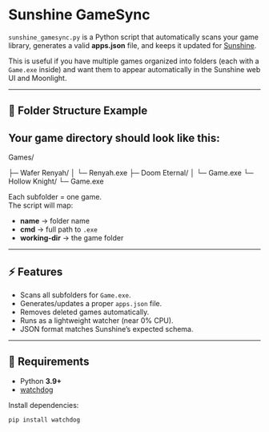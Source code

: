 # Sunshine GameSync

`sunshine_gamesync.py` is a Python script that automatically scans your game library, generates a valid **apps.json** file, and keeps it updated for [Sunshine](https://github.com/LizardByte/Sunshine).  

This is useful if you have multiple games organized into folders (each with a `Game.exe` inside) and want them to appear automatically in the Sunshine web UI and Moonlight.

---

## 📂 Folder Structure Example

Your game directory should look like this:
---
Games/

├─ Wafer Renyah/
│ └─ Renyah.exe
├─ Doom Eternal/
│ └─ Game.exe
└─ Hollow Knight/
└─ Game.exe

Each subfolder = one game.  
The script will map:
- **name** → folder name  
- **cmd** → full path to `.exe`  
- **working-dir** → the game folder  

---

## ⚡ Features
- Scans all subfolders for `Game.exe`.
- Generates/updates a proper `apps.json` file.
- Removes deleted games automatically.
- Runs as a lightweight watcher (near 0% CPU).
- JSON format matches Sunshine’s expected schema.

---

## 🔧 Requirements
- Python **3.9+**
- [watchdog](https://pypi.org/project/watchdog/)

Install dependencies:
```bash
pip install watchdog
```
